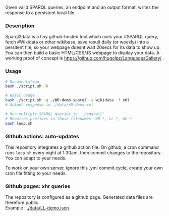 Given valid SPARQL queries, an endpoint and an output format, writes the response to a persistent local file. 

### Description
Sparql2data is a tiny github-hosted tool which uses your #SPARQL query, fetch #Wikidata or other wikibase, save result daily (or weekly) into a persitent file, so your webpage doesnt wait 20secs for its data to show up.
You can then build a basic HTML/CSS/JS webpage to display your data. A working proof of concept is https://github.com/hugolpz/LanguagesGallery/ .

### Usage
```bash
# Documentation
bash ./script.sh -h

# Basic usage
bash ./script.sh -q ./WD-demo.sparql -s wikidata -f xml
# Output response in ./data/WD-demo.xml

# Run multiple SPARQL queries in `./sparql/`
# Requires prefixes in those filenames: WD-*, LL-*, WC-*.
bash loop.sh
```

### Github actions: auto-updates
This repository integrates a github action file.
On github, a cron command runs `loop.sh` every night at 1:30am, then commit changes to the repository.
You can adapt to your needs.

To work on your own server, ignore this .yml commit cycle, create your own cron file fitting to your needs. 

### Github pages: xhr queries
The repository is configured as a github page. Generated data files are therefore public.
<br>Example : [./data/LL-demo.json](https://hugolpz.github.io/Sparql2Data/data/LL-demo.json) .

